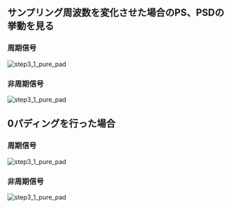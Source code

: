 ## サンプリング周波数を変化させた場合のPS、PSDの挙動を見る
### 周期信号
![step3_1_pure_pad](../img/v2_pure.gif)
### 非周期信号
![step3_1_pure_pad](../img/v2_wgn.gif)

## 0パディングを行った場合
### 周期信号
![step3_1_pure_pad](../img/v2_pad_pure.gif)
### 非周期信号
![step3_1_pure_pad](../img/v2_pad_wgn.gif)
